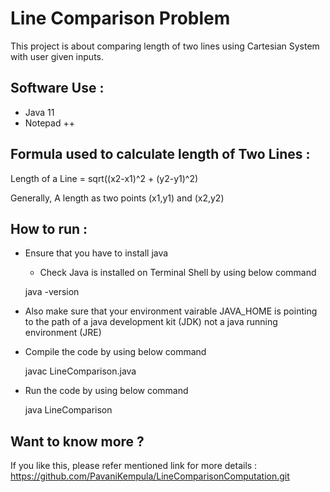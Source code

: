 # Line Comparison Problem

This project is about comparing length of two lines using Cartesian System with user given inputs.

## Software Use :

+ Java 11
+ Notepad ++

## Formula used to calculate length of Two Lines :

   Length of a Line = sqrt((x2-x1)^2 + (y2-y1)^2)
   
Generally, A length as two points (x1,y1) and (x2,y2)

## How to run :

+ Ensure that you have to install java 
  
  + Check Java is installed on Terminal Shell by using below command
  
   java -version
   
+ Also make sure that your environment vairable JAVA_HOME is pointing to the path of a java development kit (JDK) not a java running environment (JRE)

+ Compile the code by using below command 

   javac LineComparison.java

+ Run the code by using below command

   java LineComparison

## Want to know more ?

If you like this, please refer mentioned link for more details : https://github.com/PavaniKempula/LineComparisonComputation.git